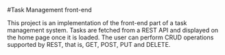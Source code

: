 #Task Management front-end

This project is an implementation of the front-end part of a task management system. Tasks are fetched from a REST API and displayed on the home page once it is loaded. The user can perform CRUD operations supported by REST, that is, GET, POST, PUT and DELETE.
